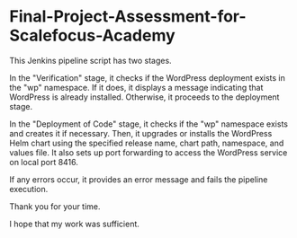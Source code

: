 # Final-Project-Assessment-for-Scalefocus-Academy

This Jenkins pipeline script has two stages.

In the "Verification" stage, it checks if the WordPress deployment exists in the "wp" namespace. If it does, it displays a message indicating that WordPress is already installed. Otherwise, it proceeds to the deployment stage.

In the "Deployment of Code" stage, it checks if the "wp" namespace exists and creates it if necessary. Then, it upgrades or installs the WordPress Helm chart using the specified release name, chart path, namespace, and values file. It also sets up port forwarding to access the WordPress service on local port 8416.

If any errors occur, it provides an error message and fails the pipeline execution.

Thank you for your time.

I hope that my work was sufficient.

